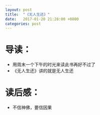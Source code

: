 ```yaml
---
layout: post
title:  "《无人生还》"
date:   2017-01-20 21:28:00 +0800
categories: post
---
```

# 导读：
* 用周末一个下午的时光来读此书再好不过了
* 《无人生还》讲的就是无人生还

# 读后感：
* 不信神佛，要信因果